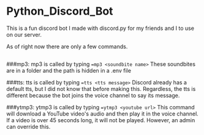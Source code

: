 # Python_Discord_Bot

This is a fun discord bot I made with discord.py for my friends and I to use on our server.

As of right now there are only a few commands.

##

###mp3: mp3 is called by typing `=mp3 <soundbite name>`
  These soundbites are in a folder and the path is hidden in a .env file
  
###tts: tts is called by typing `=tts <tts message>`
  Discord already has a default tts, but I did not know that before making this.
  Regardless, the tts is different because the bot joins the voice channel to say its message.
  
###ytmp3: ytmp3 is called by typing `=ytmp3 <youtube url>`
  This command will download a YouTube video's audio and then play it in the voice channel.
  If a video is over 45 seconds long, it will not be played. However, an admin can override this.
